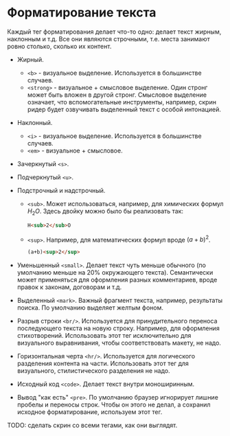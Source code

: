 # Форматирование текста

Каждый тег форматирования делает что-то одно: делает текст жирным, наклонным и т.д. Все они являются строчными, т.е. места занимают ровно столько, сколько их контент.

* Жирный.

  * `<b>` - визуальное выделение. Используется в большинстве случаев.
  * `<strong>` - визуальное + смысловое выделение. Один стронг может быть вложен в другой стронг. Смысловое выделение означает, что вспомогательные инструменты, например, скрин ридер будет озвучивать выделенный текст с особой интонацией.

* Наклонный.

  * `<i>` - визуальное выделение. Используется в большинстве случаев.
  * `<em>` - визуальное + смысловое.

* Зачеркнутый `<s>`.

* Подчеркнутый `<u>`.

* Подстрочный и надстрочный.

  * `<sub>`. Может использоваться, например, для химических формул ${H_2O}$. Здесь двойку можно было бы реализовать так:

    ```html
    H<sub>2</sub>O
    ```

  * `<sup>`. Например, для математических формул вроде $(a+b)^2$.

    ```html
    (a+b)<sup>2</sup>
    ```

* Уменьшенный `<small>`. Делает текст чуть меньше обычного (по умолчанию меньше на 20% окружающего текста). Семантически может применяться для оформления разных комментариев, вроде правок к законам, договорам и т.д.

* Выделенный `<mark>`. Важный фрагмент текста, например, результаты поиска. По умолчанию выделяет желтым фоном.

* Разрыв строки `<br/>`. Используется для принудительного переноса последующего текста на новую строку. Например, для оформления стихотворений. Использовать этот тег исключительно для визуального выравнивания, чтобы соответствовать макету, не надо.

* Горизонтальная черта `<hr/>`. Используется для логического разделения контента на части. Использовать этот тег для визуального, стилистического разделения не надо.

* Исходный код `<code>`. Делает текст внутри моноширинным.

* Вывод "как есть" `<pre>`. По умолчанию браузер игнорирует лишние пробелы и переносы строк. Чтобы он этого не делал, а сохранил исходное форматирование, используем этот тег.

TODO: сделать скрин со всеми тегами, как они выглядят.